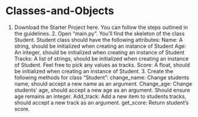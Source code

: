 # Classes-and-Objects
1.  Download the Starter Project here. You can follow the steps outlined in the guidelines.  2.  Open “main.py”. You’ll find the skeleton of the class Student. Student class should have the following attributes:   Name: A string, should be initialized when creating an instance of Student  Age: An integer, should be initialized when creating an instance of Student Tracks: A list of strings, should be initialized when creating an instance of Student. Feel free to pick any values as tracks.  Score: A float, should be initialized when creating an instance of Student.     3.  Create the following methods for class “Student”:  change_name: Change students name, should accept a new name as an argument. Change_age: Change students' age, should accept a new age as an argument. Should ensure age remains an integer. Add_track: Add a new item to students tracks, should accept a new track as an argument. get_score: Return student’s score.
